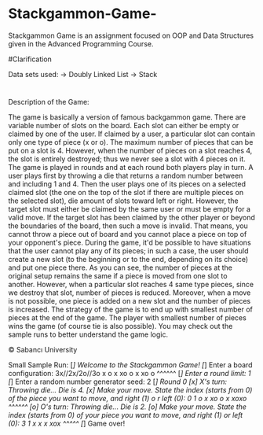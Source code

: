 # Stackgammon-Game-
Stackgammon Game is an assignment focused on OOP and Data Structures given in the Advanced Programming Course.

#Clarification

Data sets used:
-> Doubly Linked List 
-> Stack

#
Description of the Game:

The game is basically a version of famous backgammon game. There are variable number of slots on the board. Each slot can either be empty or claimed by one of the user. 
If claimed by a user, a particular slot can contain only one type of piece (x or o). The maximum number of pieces that can be put on a slot is 4.
However, when the number of pieces on a slot reaches 4, the slot is entirely destroyed; thus we never see a slot with 4 pieces on it. 
The game is played in rounds and at each round both players play in turn. A user plays first by throwing a die that returns a random number between and including 1 and 4. 
Then the user plays one of its pieces on a selected claimed slot (the one on the top of the slot if there are multiple pieces on the selected slot), die amount of slots toward left or right.
However, the target slot must either be claimed by the same user or must be empty for a valid move. If the target slot has been claimed by the other player or beyond the boundaries of the board, then such a move is invalid. 
That means, you cannot throw a piece out of board and you cannot place a piece on top of your opponent's piece. During the game, it'd be possible to have situations that the user cannot play any of its pieces;
in such a case, the user should create a new slot (to the beginning or to the end, depending on its choice) and put one piece there.
As you can see, the number of pieces at the original setup remains the same if a piece is moved from one slot to another. However, when a particular slot reaches 4 same type pieces, since we destroy that slot, number of pieces is reduced. 
Moreover, when a move is not possible, one piece is added on a new slot and the number of pieces is increased.
The strategy of the game is to end up with smallest number of pieces at the end of the game. The player with smallest number of pieces wins the game (of course tie is also possible). You may check out the sample runs to better understand the game logic.

© Sabancı University

Small Sample Run:
[*] Welcome to the Stackgammon Game!
[*] Enter a board configuration:
3x//2x/2o//3o
x o
x xo o
x xo o
^^^^^^
[*] Enter a round limit:
1
[*] Enter a random number generator seed:
2
[*] Round 0
[x] X's turn:
Throwing die...
Die is 4.
[x] Make your move. State the index (starts from 0) of the piece you want to move, and right (1) o
r left (0):
0 1
o
x xo o
x xoxo
^^^^^^
[o] O's turn:
Throwing die...
Die is 2.
[o] Make your move. State the index (starts from 0) of your piece you want to move, and right (1) or left (0):
3 1
x x
x xox
^^^^^
[*] Game over!


